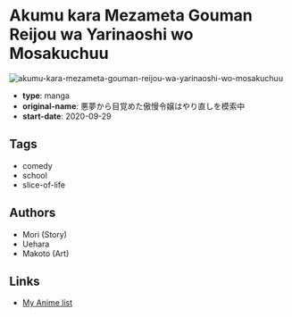 # Akumu kara Mezameta Gouman Reijou wa Yarinaoshi wo Mosakuchuu

![akumu-kara-mezameta-gouman-reijou-wa-yarinaoshi-wo-mosakuchuu](https://cdn.myanimelist.net/images/manga/2/242424.jpg)

-   **type**: manga
-   **original-name**: 悪夢から目覚めた傲慢令嬢はやり直しを模索中
-   **start-date**: 2020-09-29

## Tags

-   comedy
-   school
-   slice-of-life

## Authors

-   Mori (Story)
-   Uehara
-   Makoto (Art)

## Links

-   [My Anime list](https://myanimelist.net/manga/133643/Akumu_kara_Mezameta_Gouman_Reijou_wa_Yarinaoshi_wo_Mosakuchuu)
